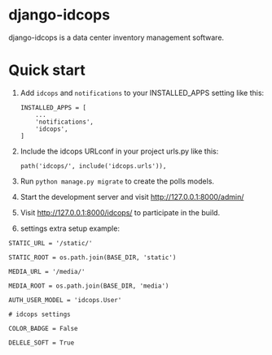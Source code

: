 # django-idcops

django-idcops is a data center inventory management software.


# Quick start

1. Add `idcops` and `notifications` to your INSTALLED_APPS setting like this:
    ```
    INSTALLED_APPS = [
        ...
        'notifications',
        'idcops',
    ]
    ```

2. Include the idcops URLconf in your project urls.py like this:

    `path('idcops/', include('idcops.urls')),`

3. Run `python manage.py migrate` to create the polls models.

4. Start the development server and visit http://127.0.0.1:8000/admin/

5. Visit http://127.0.0.1:8000/idcops/ to participate in the build.

6. settings extra setup example:
```
STATIC_URL = '/static/'

STATIC_ROOT = os.path.join(BASE_DIR, 'static')

MEDIA_URL = '/media/'

MEDIA_ROOT = os.path.join(BASE_DIR, 'media')

AUTH_USER_MODEL = 'idcops.User'

# idcops settings

COLOR_BADGE = False

DELELE_SOFT = True
```
